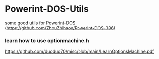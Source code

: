 # Powerint-DOS-Utils
some good utils for Powerint-DOS (https://github.com/ZhouZhihaos/Powerint-DOS-386)

### learn how to use optionmachine.h
https://github.com/duoduo70/misc/blob/main/LearnOptionsMachine.pdf
